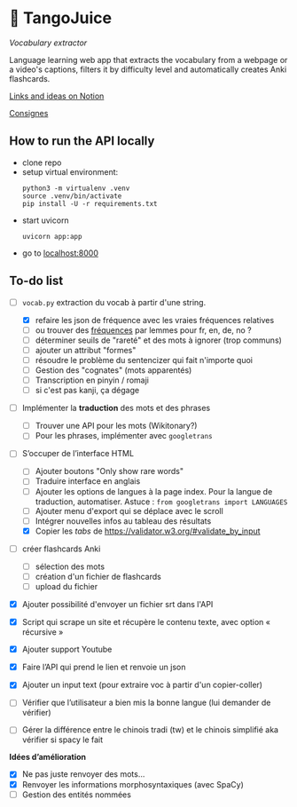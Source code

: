 # :beverage_box: TangoJuice
*Vocabulary extractor*

Language learning web app that extracts the vocabulary from a webpage or a video's captions, filters it by difficulty level and automatically creates Anki flashcards.

[Links and ideas on Notion](https://sturdy-starfish-3ee.notion.site/Projet-API-31a173f329eb45c4acdcfc5e60d851e1)

[Consignes](https://loicgrobol.github.io/web-interfaces/assignments/projets.html)

## How to run the API locally
* clone repo
* setup virtual environment:
    ```console
    python3 -m virtualenv .venv
    source .venv/bin/activate
    pip install -U -r requirements.txt
    ```
* start uvicorn 
    ```console
    uvicorn app:app
    ```
* go to [localhost:8000](http://localhost:8000)

## To-do list

- [ ]  `vocab.py` extraction du vocab à partir d'une string.
    - [x] refaire les json de fréquence avec les vraies fréquences relatives
    - [ ] ou trouver des [fréquences](https://en.wiktionary.org/wiki/Wiktionary:Frequency_lists) par lemmes pour fr, en, de, no ?
    - [ ] déterminer seuils de "rareté" et des mots à ignorer (trop communs)
    - [ ] ajouter un attribut "formes"
    - [ ] résoudre le problème du sentencizer qui fait n'importe quoi
    - [ ]  Gestion des "cognates" (mots apparentés)
    - [ ] Transcription en pinyin / romaji
    - [ ] si c'est pas kanji, ça dégage
- [ ] Implémenter la **traduction** des mots et des phrases
    - [ ] Trouver une API pour les mots (Wikitonary?)
    - [ ] Pour les phrases, implémenter avec `googletrans`
- [ ]  S’occuper de l’interface HTML
    - [ ] Ajouter boutons "Only show rare words"
    - [ ] Traduire interface en anglais
    - [ ] Ajouter les options de langues à la page index. Pour la langue de traduction, automatiser. Astuce : `from googletrans import LANGUAGES`
    - [ ] Ajouter menu d'export qui se déplace avec le scroll
    - [ ] Intégrer nouvelles infos au tableau des résultats
    - [x] Copier les *tabs* de https://validator.w3.org/#validate_by_input
- [ ]  créer flashcards Anki
    - [ ] sélection des mots
    - [ ] création d'un fichier de flashcards
    - [ ] upload du fichier
- [x] Ajouter possibilité d'envoyer un fichier srt dans l'API
- [x]  Script qui scrape un site et récupère le contenu texte, avec option « récursive »
- [x]  Ajouter support Youtube
- [x]  Faire l’API qui prend le lien  et renvoie un json
- [x] Ajouter un input text (pour extraire voc à partir d'un copier-coller)
- [ ] Vérifier que l’utilisateur a bien mis la bonne langue (lui demander de vérifier)
- [ ] Gérer la différence entre le chinois tradi (tw) et le chinois simplifié aka vérifier si spacy le fait


**Idées d’amélioration**

- [x]  Ne pas juste renvoyer des mots…
- [x]  Renvoyer les informations morphosyntaxiques (avec SpaCy)
- [ ]  Gestion des entités nommées
